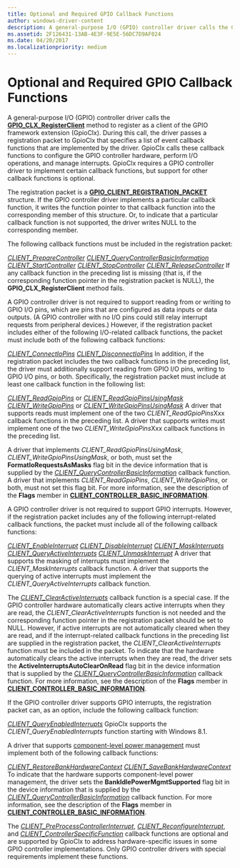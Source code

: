 ```yaml
---
title: Optional and Required GPIO Callback Functions
author: windows-driver-content
description: A general-purpose I/O (GPIO) controller driver calls the GPIO_CLX_RegisterClient method to register as a client of the GPIO framework extension (GpioClx).
ms.assetid: 2F126431-13AB-4E3F-9E5E-56DC7D9AF024
ms.date: 04/20/2017
ms.localizationpriority: medium
---
```


# Optional and Required GPIO Callback Functions


A general-purpose I/O (GPIO) controller driver calls the [**GPIO\_CLX\_RegisterClient**](https://msdn.microsoft.com/library/windows/hardware/hh439490) method to register as a client of the GPIO framework extension (GpioClx). During this call, the driver passes a registration packet to GpioClx that specifies a list of event callback functions that are implemented by the driver. GpioClx calls these callback functions to configure the GPIO controller hardware, perform I/O operations, and manage interrupts. GpioClx requires a GPIO controller driver to implement certain callback functions, but support for other callback functions is optional.

The registration packet is a [**GPIO\_CLIENT\_REGISTRATION\_PACKET**](https://msdn.microsoft.com/library/windows/hardware/hh439479) structure. If the GPIO controller driver implements a particular callback function, it writes the function pointer to that callback function into the corresponding member of this structure. Or, to indicate that a particular callback function is not supported, the driver writes NULL to the corresponding member.

The following callback functions must be included in the registration packet:

[*CLIENT\_PrepareController*](https://msdn.microsoft.com/library/windows/hardware/hh439389)
[*CLIENT\_QueryControllerBasicInformation*](https://msdn.microsoft.com/library/windows/hardware/hh439399)
[*CLIENT\_StartController*](https://msdn.microsoft.com/library/windows/hardware/hh439424)
[*CLIENT\_StopController*](https://msdn.microsoft.com/library/windows/hardware/hh439430)
[*CLIENT\_ReleaseController*](https://msdn.microsoft.com/library/windows/hardware/hh439411)
If any callback function in the preceding list is missing (that is, if the corresponding function pointer in the registration packet is NULL), the **GPIO\_CLX\_RegisterClient** method fails.

A GPIO controller driver is not required to support reading from or writing to GPIO I/O pins, which are pins that are configured as data inputs or data outputs. (A GPIO controller with no I/O pins could still relay interrupt requests from peripheral devices.) However, if the registration packet includes either of the following I/O-related callback functions, the packet must include both of the following callback functions:

[*CLIENT\_ConnectIoPins*](https://msdn.microsoft.com/library/windows/hardware/hh439347)
[*CLIENT\_DisconnectIoPins*](https://msdn.microsoft.com/library/windows/hardware/hh439374)
In addition, if the registration packet includes the two callback functions in the preceding list, the driver must additionally support reading from GPIO I/O pins, writing to GPIO I/O pins, or both. Specifically, the registration packet must include at least one callback function in the following list:

[*CLIENT\_ReadGpioPins*](https://msdn.microsoft.com/library/windows/hardware/hh439404) or [*CLIENT\_ReadGpioPinsUsingMask*](https://msdn.microsoft.com/library/windows/hardware/hh439406)
[*CLIENT\_WriteGpioPins*](https://msdn.microsoft.com/library/windows/hardware/hh439439) or [*CLIENT\_WriteGpioPinsUsingMask*](https://msdn.microsoft.com/library/windows/hardware/hh439445)
A driver that supports reads must implement one of the two *CLIENT\_ReadGpioPins*Xxx callback functions in the preceding list. A driver that supports writes must implement one of the two *CLIENT\_WriteGpioPins*Xxx callback functions in the preceding list.

A driver that implements *CLIENT\_ReadGpioPinsUsingMask*, *CLIENT\_WriteGpioPinsUsingMask*, or both, must set the **FormatIoRequestsAsMasks** flag bit in the device information that is supplied by the [*CLIENT\_QueryControllerBasicInformation*](https://msdn.microsoft.com/library/windows/hardware/hh439399) callback function. A driver that implements *CLIENT\_ReadGpioPins*, *CLIENT\_WriteGpioPins*, or both, must not set this flag bit. For more information, see the description of the **Flags** member in [**CLIENT\_CONTROLLER\_BASIC\_INFORMATION**](https://msdn.microsoft.com/library/windows/hardware/hh439358).

A GPIO controller driver is not required to support GPIO interrupts. However, if the registration packet includes any of the following interrupt-related callback functions, the packet must include all of the following callback functions:

[*CLIENT\_EnableInterrupt*](https://msdn.microsoft.com/library/windows/hardware/hh439377)
[*CLIENT\_DisableInterrupt*](https://msdn.microsoft.com/library/windows/hardware/hh439371)
[*CLIENT\_MaskInterrupts*](https://msdn.microsoft.com/library/windows/hardware/hh439380)
[*CLIENT\_QueryActiveInterrupts*](https://msdn.microsoft.com/library/windows/hardware/hh439395)
[*CLIENT\_UnmaskInterrupt*](https://msdn.microsoft.com/library/windows/hardware/hh439435)
A driver that supports the masking of interrupts must implement the *CLIENT\_MaskInterrupts* callback function. A driver that supports the querying of active interrupts must implement the *CLIENT\_QueryActiveInterrupts* callback function.

The [*CLIENT\_ClearActiveInterrupts*](https://msdn.microsoft.com/library/windows/hardware/hh439341) callback function is a special case. If the GPIO controller hardware automatically clears active interrupts when they are read, the *CLIENT\_ClearActiveInterrupts* function is not needed and the corresponding function pointer in the registration packet should be set to NULL. However, if active interrupts are not automatically cleared when they are read, and if the interrupt-related callback functions in the preceding list are supplied in the registration packet, the *CLIENT\_ClearActiveInterrupts* function must be included in the packet. To indicate that the hardware automatically clears the active interrupts when they are read, the driver sets the **ActiveInterruptsAutoClearOnRead** flag bit in the device information that is supplied by the [*CLIENT\_QueryControllerBasicInformation*](https://msdn.microsoft.com/library/windows/hardware/hh439399) callback function. For more information, see the description of the **Flags** member in [**CLIENT\_CONTROLLER\_BASIC\_INFORMATION**](https://msdn.microsoft.com/library/windows/hardware/hh439358).

If the GPIO controller driver supports GPIO interrupts, the registration packet can, as an option, include the following callback function:

[*CLIENT\_QueryEnabledInterrupts*](https://msdn.microsoft.com/library/windows/hardware/dn265184)
GpioClx supports the *CLIENT\_QueryEnabledInterrupts* function starting with Windows 8.1.

A driver that supports [component-level power management](https://msdn.microsoft.com/library/windows/hardware/hh450935) must implement both of the following callback functions:

[*CLIENT\_RestoreBankHardwareContext*](https://msdn.microsoft.com/library/windows/hardware/hh439414)
[*CLIENT\_SaveBankHardwareContext*](https://msdn.microsoft.com/library/windows/hardware/hh439419)
To indicate that the hardware supports component-level power management, the driver sets the **BankIdlePowerMgmtSupported** flag bit in the device information that is supplied by the [*CLIENT\_QueryControllerBasicInformation*](https://msdn.microsoft.com/library/windows/hardware/hh439399) callback function. For more information, see the description of the **Flags** member in [**CLIENT\_CONTROLLER\_BASIC\_INFORMATION**](https://msdn.microsoft.com/library/windows/hardware/hh439358).

The [*CLIENT\_PreProcessControllerInterrupt*](https://msdn.microsoft.com/library/windows/hardware/hh439392), [*CLIENT\_ReconfigureInterrupt*](https://msdn.microsoft.com/library/windows/hardware/hh698243), and [*CLIENT\_ControllerSpecificFunction*](https://msdn.microsoft.com/library/windows/hardware/hh698237) callback functions are optional and are supported by GpioClx to address hardware-specific issues in some GPIO controller implementations. Only GPIO controller drivers with special requirements implement these functions.

 

 




